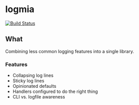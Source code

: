 # logmia

[![Build Status](https://travis-ci.com/tmckay/logmia.svg?branch=main)](https://travis-ci.com/tmckay/logmia)

## What

Combining less common logging features into a single library.

### Features

 + Collapsing log lines
 + Sticky log lines
 + Opinionated defaults
 + Handlers configured to do the right thing
 + CLI vs. logfile awareness

